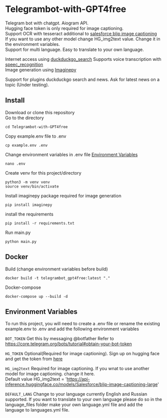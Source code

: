 # Telegrambot-with-GPT4free
Telegram bot with chatgpt. Aiogram API.       
Hugging face token is only required for image captioning.    
Support OCR with tesseract additional to [salesforce blip image captioning](https://huggingface.co/Salesforce/blip-image-captioning-large)    
If you want to use any other model change HG_img2text value. Change it in the environment variables.               
Support for multi language. Easy to translate to your own language.        
        

Internet access using [duckduckgo_search](https://github.com/deedy5/duckduckgo_search)
Supports voice transcription with [speec_recognition](https://github.com/Uberi/speech_recognition)    
Image generation using [Imaginepy](https://github.com/ItsCEED/Imaginepy)

       
Support for plugins duckduckgo search and news. Ask for latest news on a topic (Under testing).        

## Install


Download or clone this repository  
Go to the directory

```
cd Telegrambot-with-GPT4free
```


Copy example.env file to .env

```
cp example.env .env
```

Change environment variables in .env file [Environment Variables](#environment-variables)   

```
nano .env
```


Create venv for this project/directory     

```
python3 -m venv venv
source venv/bin/activate
```


Install imaginepy package required for image generation     
```
pip install imaginepy
```
install the requirements    
```
pip install -r requirements.txt
```
Run main.py
```
python main.py
```
## Docker
Build (change environment variables before build)
```
docker build -t telegrambot_gpt4free:latest "." 
```
Docker-compose
```
docker-compose up --build -d
```



## Environment Variables

To run this project, you will need to create a .env file or rename the existing example.env to .env and add the following environment variables   

`BOT_TOKEN`
Get this by messaging @botfather Refer to https://core.telegram.org/bots/tutorial#obtain-your-bot-token

`HG_TOKEN`
Optional(Required for image captioning). Sign up on hugging face and get the token from [here](https://huggingface.co/settings/tokens)      
      
`HG_img2text`
Required for image captioning. If you wnat to use another model for image captioning. change it here.   
Default value HG_img2text = 'https://api-inference.huggingface.co/models/Salesforce/blip-image-captioning-large'     

`DEFAULT_LANG`
Change to your language currently English and Russian supported. If you want to translate to your own language please do so in the language_files folder make your own language.yml file and add the language to languages.yml file.        
